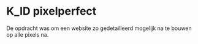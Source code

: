 # K_ID pixelperfect

De opdracht was om een website zo gedetailleerd mogelijk na te bouwen op alle pixels na.
